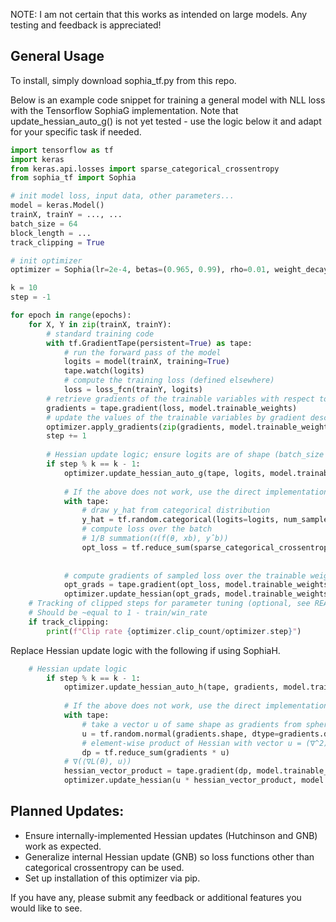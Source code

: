 NOTE: I am not certain that this works as intended on large models. Any testing and feedback is appreciated!

## General Usage

To install, simply download sophia_tf.py from this repo.

Below is an example code snippet for training a general model with NLL loss with the Tensorflow SophiaG implementation.
Note that update_hessian_auto_g() is not yet tested - use the logic below it and adapt for your specific task if needed.

```python
import tensorflow as tf
import keras
from keras.api.losses import sparse_categorical_crossentropy
from sophia_tf import Sophia

# init model loss, input data, other parameters...
model = keras.Model()
trainX, trainY = ..., ...
batch_size = 64
block_length = ...
track_clipping = True

# init optimizer
optimizer = Sophia(lr=2e-4, betas=(0.965, 0.99), rho=0.01, weight_decay=0.2, maximize=False, track_clipping=track_clipping, batch_size=batch_size * block_length)

k = 10
step = -1

for epoch in range(epochs):
    for X, Y in zip(trainX, trainY):
        # standard training code
        with tf.GradientTape(persistent=True) as tape:
            # run the forward pass of the model
            logits = model(trainX, training=True)
            tape.watch(logits)
            # compute the training loss (defined elsewhere)
            loss = loss_fcn(trainY, logits)
        # retrieve gradients of the trainable variables with respect to the training loss
        gradients = tape.gradient(loss, model.trainable_weights)
        # update the values of the trainable variables by gradient descent
        optimizer.apply_gradients(zip(gradients, model.trainable_weights))
        step += 1
    
        # Hessian update logic; ensure logits are of shape (batch_size * block_length, num_classes)
        if step % k == k - 1:
            optimizer.update_hessian_auto_g(tape, logits, model.trainable_weights) 
                                          
            # If the above does not work, use the direct implementation instead: 
            with tape:
                # draw y_hat from categorical distribution
                y_hat = tf.random.categorical(logits=logits, num_samples=1)
                # compute loss over the batch
                # 1/B summation(ℓ(f(θ, xb), yˆb))
                opt_loss = tf.reduce_sum(sparse_categorical_crossentropy(tf.reshape(y_hat, [-1]),
                                                                         tf.reshape(logits, [-1, logits.shape[-1]]), 
                                                                         from_logits=True, ignore_class=-1) / (batch_size * block_length))
            # compute gradients of sampled loss over the trainable weights
            opt_grads = tape.gradient(opt_loss, model.trainable_weights)
            optimizer.update_hessian(opt_grads, model.trainable_weights)
    # Tracking of clipped steps for parameter tuning (optional, see README.md)
    # Should be ~equal to 1 - train/win_rate
    if track_clipping:
        print(f"Clip rate {optimizer.clip_count/optimizer.step}")
```

Replace Hessian update logic with the following if using SophiaH.
```python
    # Hessian update logic
        if step % k == k - 1:
            optimizer.update_hessian_auto_h(tape, gradients, model.trainable_weights) 
                                          
            # If the above does not work, use the direct implementation instead: 
            with tape:
                # take a vector u of same shape as gradients from spherical normal distribution
                u = tf.random.normal(gradients.shape, dtype=gradients.dtype)
                # element-wise product of Hessian with vector u = (∇^2)ℓ(θ)u
                dp = tf.reduce_sum(gradients * u)
            # ∇(⟨∇L(θ), u⟩)
            hessian_vector_product = tape.gradient(dp, model.trainable_weights)
            optimizer.update_hessian(u * hessian_vector_product, model.trainable_weights)
```
## Planned Updates:
- Ensure internally-implemented Hessian updates (Hutchinson and GNB) work as expected.
- Generalize internal Hessian update (GNB) so loss functions other than categorical crossentropy can be used.
- Set up installation of this optimizer via pip.

If you have any, please submit any feedback or additional features you would like to see.
